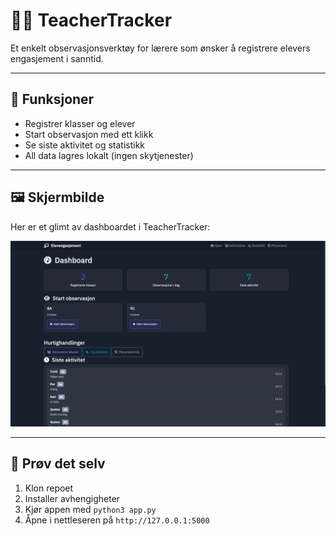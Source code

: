 # 🧑‍🏫 TeacherTracker

Et enkelt observasjonsverktøy for lærere som ønsker å registrere elevers engasjement i sanntid.

---

## 🚀 Funksjoner

- Registrer klasser og elever
- Start observasjon med ett klikk
- Se siste aktivitet og statistikk
- All data lagres lokalt (ingen skytjenester)

---

## 🖼️ Skjermbilde

Her er et glimt av dashboardet i TeacherTracker:

![Skjermbilde av dashboard](static/screenshot.png)

---

## 🧪 Prøv det selv

1. Klon repoet
2. Installer avhengigheter
3. Kjør appen med `python3 app.py`
4. Åpne i nettleseren på `http://127.0.0.1:5000`